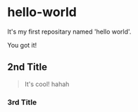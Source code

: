 # hello-world
It's my first repositary named 'hello world'.

You got it!

## 2nd Title

> It's cool! hahah

### 3rd Title
